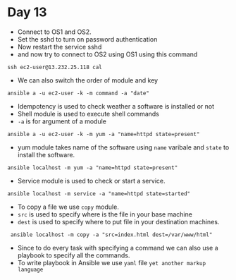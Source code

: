 # Day 13
*   Connect to OS1 and OS2.
*   Set the sshd to turn on password authentication
*   Now restart the service sshd
*   and now try to connect to OS2 using OS1 using this command
```
ssh ec2-user@13.232.25.118 cal
```
*   We can also switch the order of module and key
```
ansible a -u ec2-user -k -m command -a "date"
```
*   Idempotency is used to check weather a software is installed or not
*   Shell module is used to execute shell commands
*   ```-a``` is for argument of a module
```
ansible a -u ec2-user -k -m yum -a "name=httpd state=present"
```
*   yum module takes name of the software using ```name``` varibale and ```state``` to install the software.
```
ansible localhost -m yum -a "name=httpd state=present"
```
*   Service module is used to check or start a service.
```
ansible localhost -m service -a "name=httpd state=started"
```
*   To copy a file we use ```copy``` module.
*   ```src``` is used to specify where is the file in your base machine
*   ```dest``` is used to specify where to put file in your destination machines.
```
 ansible localhost -m copy -a "src=index.html dest=/var/www/html"
```
*   Since to do every task with specifying a command we can also use a playbook to specify all the commands.
*   To write playbook in Ansible we use ```yaml``` file ```yet another markup language```

